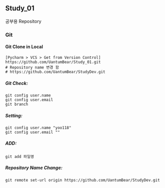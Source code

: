 ## Study_01
공부용 Repository

### Git

#### Git Clone in Local
```
[Pycharm > VCS > Get from Version Control]
https://github.com/UantumBear/Study_01.git
# Repository name 변경 함
# https://github.com/UantumBear/StudyDev.git
```


##### Git Check:
```Terminal
git config user.name 
git config user.email
git branch
```
##### Setting:
```Terminal
git config user.name "yoo118"
git config user.email ""
```
##### ADD:
```Terminal
git add 파일명
```
##### Repository Name Change:
```Terminal
git remote set-url origin https://github.com/UantumBear/StudyDev.git
```